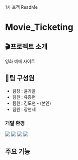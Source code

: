 1차 프젝 ReadMe
# Movie_Ticketing

## 🎬프로젝트 소개
영화 예매 사이트

## 👀팀 구성원
- 팀장 : 윤가을 
- 팀원 : 유종현
- 팀원 : 김도현  - (본인)
- 팀원 : 장현세

### 개발 환경
<img src="https://img.shields.io/badge/Java-2C2255?style=for-the-badge&logo=eclipseide&logoColor=white">
<img src="https://camo.githubusercontent.com/b0c5e90caca848af7c6a6ae15b1072939fd77ae9c37a844eac7259a057032182/68747470733a2f2f696d672e736869656c64732e696f2f62616467652f4d7953514c2d3434373941313f7374796c653d666f722d7468652d6261646765266c6f676f3d4d7953514c266c6f676f436f6c6f723d7768697465" data-canonical-src="https://img.shields.io/badge/MySQL-4479A1?style=for-the-badge&amp;logo=MySQL&amp;logoColor=white" style="max-width: 100%;">
<img src="https://camo.githubusercontent.com/687ce0b528a6752ff6e607247d778a50811d0b98825cad864465214d3121401f/68747470733a2f2f696d672e736869656c64732e696f2f62616467652f41706163686520546f6d6361742d4638444337353f7374796c653d666f722d7468652d6261646765266c6f676f3d41706163686520546f6d636174266c6f676f436f6c6f723d7768697465" data-canonical-src="https://img.shields.io/badge/Apache Tomcat-F8DC75?style=for-the-badge&amp;logo=Apache Tomcat&amp;logoColor=white" style="max-width: 100%;">
<img src="https://camo.githubusercontent.com/f3e839ca365e6ff2e3f78874a95e44bdc55bd345455ff60de7730e7ba2f1ab20/68747470733a2f2f696d672e736869656c64732e696f2f62616467652f4d594241544953207c20322e322d3030303030303f7374796c653d666f722d7468652d6261646765266c6f676f3d266c6f676f436f6c6f723d7768697465" data-canonical-src="https://img.shields.io/badge/MYBATIS | 2.2-000000?style=for-the-badge&amp;logo=&amp;logoColor=white" style="max-width: 100%;">


## 주요 기능
